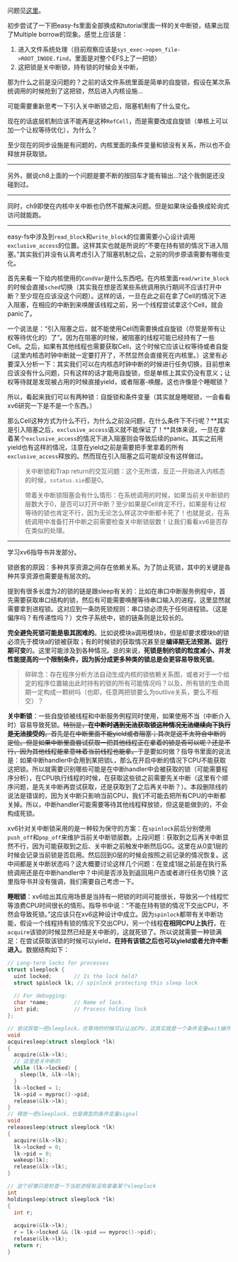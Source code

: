 问题见[这里](https://github.com/rcore-os/rCore-Tutorial-v3/issues/104)。

初步尝试了一下把easy-fs里面全部换成和tutorial里面一样的关中断锁，结果出现了Multiple borrow的现象。感觉上应该是：

1. 进入文件系统处理（目前观察应该是`sys_exec->open_file->ROOT_INODE.find`，里面是对整个EFS上了一把锁）
2. 这把锁是关中断锁，持有锁的时候会关中断，

那为什么之前是没问题的？之前的话文件系统里面是简单的自旋锁，假设在某次系统调用的时候抢到了这把锁，然后进入内核设施...

可能需要重新思考一下引入关中断锁之后，阻塞机制有了什么变化。

现在的话底层机制应该不能再是这种`RefCell`，而是需要改成自旋锁（单核上可以加一个让权等待优化），为什么？

至少现在的同步设施是有问题的，内核里面的条件变量和锁没有关系，所以也不会释放并获取锁。

---

另外，据说ch8上面的一个问题是要不断的按回车才能有输出...?这个我倒是还没碰到过。

---

同时，ch9即使在内核中关中断也仍然不能解决问题。但是如果块设备换成轮询式访问就能跑。

---

easy-fs中涉及到`read_block`和`write_block`的位置需要小心设计调用`exclusive_access`的位置。这样其实也就是所说的“不要在持有锁的情况下进入阻塞。”其实我们并没有认真考虑引入了阻塞机制之后，之前的同步原语需要有哪些变化。

首先来看一下给内核使用的`CondVar`是什么东西吧。在内核里面`read/write_block`的时候会直接`sched`切换（其实我在想是否某些系统调用执行期间不应该打开中断？至少现在应该没这个问题）。这样的话，一旦在此之前在拿了Cell的情况下进入阻塞，在相应的中断到来唤醒该线程之前，另一个线程尝试拿这个Cell，就会panic了。

一个说法是：“引入阻塞之后，就不能使用Cell而需要换成自旋锁（尽管是带有让权等待优化的）了”。因为在阻塞的时候，被阻塞的线程可能已经持有了一些Cell。之后，如果有其他线程也需要获取Cell，这个时候它应该让权等待或者自旋（这里内核态时钟中断就一定要打开了，不然显然会直接死在内核里。）这里有必要深入分析一下：其实我们可以在内核态时钟中断的时候进行任务切换，目前想来应该没有什么问题，只有这样的话才能用自旋锁，但是单核上其实仍没有意义；让权等待就是发现被占用的时候直接yield，或者阻塞-唤醒。这也许像是个睡眠锁？

所以，看起来我们可以有两种锁：自旋锁和条件变量（其实就是睡眠锁，一会看看xv6研究一下是不是一个东西。）

那么Cell这种方式为什么不行，为什么之前没问题，在什么条件下不行呢？**其实是引入阻塞之后，`exclusive_access`语义就不能保证了！**具体来说，一旦在拿着某个`exclusive_access`的情况下进入阻塞则会导致后续的panic。其实之前用yield也有这样的情况，注意在yield之前是需要把手里拿着的所有`exclusive_access`释放的。然而现在引入阻塞之后可能却没有这样做过。

> 关中断锁和Trap return的交互问题：这个无所谓，反正一开始进入内核态的时候，`sstatus.sie`都是0。
>
> 带着关中断锁阻塞会有什么情形：在系统调用的时候，如果当前关中断锁的层数大于0，是否可以打开中断？至少如果是Cell肯定不行，如果是有让权等待的锁也肯定不行，因为无论怎么样这次中断都卡死了！也就是说，在系统调用中准备打开中断之前需要检查关中断锁层数！让我们看看xv6是否存在类似的处理。

---

学习xv6指导书并发部分。

锁嵌套的原因：多种共享资源之间存在依赖关系。为了防止死锁，其中的关键是各种共享资源也需要是有层次的。

提到有很多长度为2的锁的链是跟sleep有关的：比如在串口中断服务例程中，首先需要获取串口结构的锁，然后有可能需要唤醒等待串口输入的进程，这里显然就需要拿到进程锁。这对应到一条防死锁规则：串口锁必须先于任何进程锁。（这是偏序吗？有传递性吗？）文件子系统中，锁的链条则是比较长的。

**完全避免死锁可能是极其困难的**。比如说模块a调用模块b，但是却要求模块b的锁必须先于模块a的锁被获取；有的时候锁的获取情况甚至是**编译期无法预测、运行期可变**的。这里可能涉及到各种情况。总的来说，**死锁是制约锁的粒度减小、并发性能提高的一个限制条件，因为拆分成更多种类的锁总是会更容易导致死锁**。

> 碎碎念：存在程序分析方法自动生成内核的锁依赖关系图，或者对于一个给定的程序位置输出此时持有的锁的所有可能情况吗？以及，所有锁的生命周期一定构成一颗树吗（也即，任意两把锁要么为outlive关系，要么不相交）？

**关中断锁**：一些自旋锁被线程和中断服务例程同时使用，如果使用不当（中断介入时）容易导致死锁。~~特别是，**在中断时遇到无法获取锁这种情况无法继续向下执行是无法接受的**。首先是在中断里面不能yield或者阻塞；其次是这不太符合中断的定位。但是如果中断里面尝试获取一把其他线程正在拿着的锁是否可以呢？还是不行，因为其他线程能拿意味着当前线程也能拿。~~于是要如何做？指导书里面的说法是：如果中断handler中会用到某把锁L，那么在开启中断的情况下CPU不能获取这把锁。所以就需要识别哪些可能是在中断handler中会被获取的锁（可能需要程序分析），在CPU执行线程的时候，在获取这些锁之前需要先关中断（这里有个顺序问题，是先关中断再尝试获取，还是获取到了之后再关中断？）。本段删除线的说法是错误的，因为关中断只影响当前CPU，我们不可能去把所有CPU的中断都关掉。所以，中断handler可能需要等待其他线程释放锁，但这是能做到的，不会构成死锁。

xv6针对关中断锁采用的是一种较为保守的方案：在`spinlock`前后分别使用`push_off`和`pop_off`来维护当前关中断锁层数。上段问题：获取到之后再关中断显然不行，因为可能获取到之后、关中断之前触发中断然后GG。这里在从0变1层的时候会记录当前锁是否启用。然后回到0层的时候会按照之前记录的情况恢复。这中间都是关中断状态吗？这大概要讨论这样几个问题：在变成1层之前是在执行系统调用还是在中断handler中？中间是否涉及到返回用户态或者进行任务切换？这里指导书并没有强调，我们需要自己考虑一下。

**睡眠锁**：xv6给出其应用场景是当持有一把锁的时间可能很长，导致另一个线程忙等浪费CPU时间很长的情形。指导书中说：“不能在持有锁的情况下交出CPU，不然会导致死锁。”这应该只在xv6这种设计中成立。因为`spinlock`都带有关中断功能，假设一个线程持有锁的情况下交出CPU，另一个线程**在相同CPU上执行**，在`acquire`该锁的时候显然已经是关中断的，这就死锁了。所以说就需要一种锁满足：在尝试获取该锁的时候可以yield，**在持有该锁之后也可以yield或者允许中断进入**。数据结构如下：

```c
// Long-term locks for processes
struct sleeplock {
  uint locked;       // Is the lock held?
  struct spinlock lk; // spinlock protecting this sleep lock
  
  // For debugging:
  char *name;        // Name of lock.
  int pid;           // Process holding lock
};

// 尝试获取一把sleeplock，在等待的时候可以让出CPU，这其实就是一个条件变量wait操作
void
acquiresleep(struct sleeplock *lk)
{
  acquire(&lk->lk);
  // 这里是关中断的
  while (lk->locked) {
    sleep(lk, &lk->lk);
  }
  lk->locked = 1;
  lk->pid = myproc()->pid;
  release(&lk->lk);
}
// 释放一把sleeplock，也是典型的条件变量signal
void
releasesleep(struct sleeplock *lk)
{
  acquire(&lk->lk);
  lk->locked = 0;
  lk->pid = 0;
  wakeup(lk);
  release(&lk->lk);
}

// 这个好像只是检查一下当前进程有没有拿着某个sleeplock
int
holdingsleep(struct sleeplock *lk)
{
  int r;
  
  acquire(&lk->lk);
  r = lk->locked && (lk->pid == myproc()->pid);
  release(&lk->lk);
  return r;
}
```

